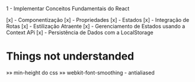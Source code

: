 
1 - Implementar Conceitos Fundamentais do React 

[x] - Componentização 
[x] - Propriedades 
[x] - Estados 
[x] - Integração de Rotas 
[x] - Estilização Atraente 
[x] - Gerenciamento de Estados usando a Context APi
[x] - Persistência de Dados com a LocalStorage

# Things not understanded 
»» min-height do css
»» webkit-font-smoothing - antialiased 

